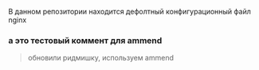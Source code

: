В данном репозитории находится дефолтный конфигурационный файл nginx

### а это тестовый коммент для ammend
> обновили ридмишку, используем ammend
